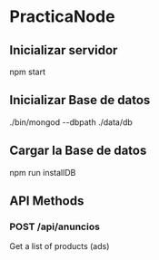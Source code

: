 # PracticaNode

## Inicializar servidor

npm start

## Inicializar Base de datos
./bin/mongod --dbpath ./data/db



## Cargar la Base de datos
npm run installDB



## API Methods
### POST /api/anuncios

Get a list of products (ads)